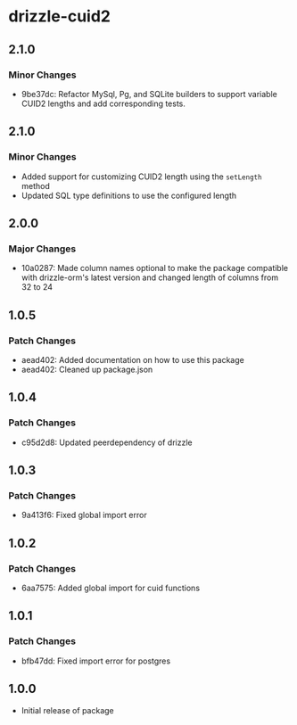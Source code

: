 # drizzle-cuid2

## 2.1.0

### Minor Changes

- 9be37dc: Refactor MySql, Pg, and SQLite builders to support variable CUID2 lengths and add corresponding tests.

## 2.1.0

### Minor Changes

- Added support for customizing CUID2 length using the `setLength` method
- Updated SQL type definitions to use the configured length

## 2.0.0

### Major Changes

- 10a0287: Made column names optional to make the package compatible with drizzle-orm's latest version and changed length of columns from 32 to 24

## 1.0.5

### Patch Changes

- aead402: Added documentation on how to use this package
- aead402: Cleaned up package.json

## 1.0.4

### Patch Changes

- c95d2d8: Updated peerdependency of drizzle

## 1.0.3

### Patch Changes

- 9a413f6: Fixed global import error

## 1.0.2

### Patch Changes

- 6aa7575: Added global import for cuid functions

## 1.0.1

### Patch Changes

- bfb47dd: Fixed import error for postgres

## 1.0.0

- Initial release of package
